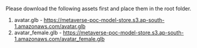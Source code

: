 Please download the following assets first and place them in the root folder.

1. avatar.glb - https://metaverse-poc-model-store.s3.ap-south-1.amazonaws.com/avatar.glb
2. avatar_female.glb - https://metaverse-poc-model-store.s3.ap-south-1.amazonaws.com/avatar_female.glb


